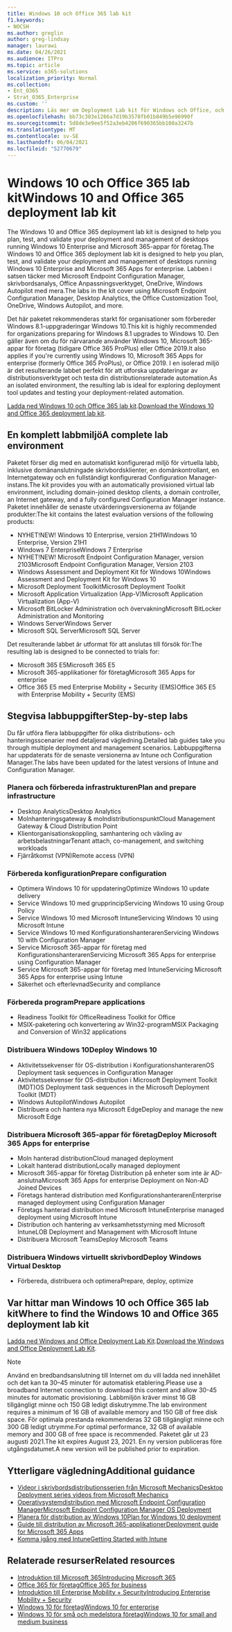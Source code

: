 ```yaml
---
title: Windows 10 och Office 365 lab kit
f1.keywords:
- NOCSH
ms.author: greglin
author: greg-lindsay
manager: laurawi
ms.date: 04/26/2021
ms.audience: ITPro
ms.topic: article
ms.service: o365-solutions
localization_priority: Normal
ms.collection:
- Ent_O365
- Strat_O365_Enterprise
ms.custom: ''
description: Läs mer om Deployment Lab kit för Windows och Office, och var du hittar det.
ms.openlocfilehash: bb73c303e1266a7d19b3578fb01b849b5e96990f
ms.sourcegitcommit: 5d8de3e9ee5f52a3eb4206f690365bb108a3247b
ms.translationtype: MT
ms.contentlocale: sv-SE
ms.lasthandoff: 06/04/2021
ms.locfileid: "52770679"
---
```

# <a name="windows-10-and-office-365-deployment-lab-kit"></a><span data-ttu-id="7b13c-103">Windows 10 och Office 365 lab kit</span><span class="sxs-lookup"><span data-stu-id="7b13c-103">Windows 10 and Office 365 deployment lab kit</span></span>

<span data-ttu-id="7b13c-104">The Windows 10 and Office 365 deployment lab kit is designed to help you plan, test, and validate your deployment and management of desktops running Windows 10 Enterprise and Microsoft 365-appar för företag.</span><span class="sxs-lookup"><span data-stu-id="7b13c-104">The Windows 10 and Office 365 deployment lab kit is designed to help you plan, test, and validate your deployment and management of desktops running Windows 10 Enterprise and Microsoft 365 Apps for enterprise.</span></span> <span data-ttu-id="7b13c-105">Labben i satsen täcker med Microsoft Endpoint Configuration Manager, skrivbordsanalys, Office Anpassningsverktyget, OneDrive, Windows Autopilot med mera.</span><span class="sxs-lookup"><span data-stu-id="7b13c-105">The labs in the kit cover using Microsoft Endpoint Configuration Manager, Desktop Analytics, the Office Customization Tool, OneDrive, Windows Autopilot, and more.</span></span>

<span data-ttu-id="7b13c-106">Det här paketet rekommenderas starkt för organisationer som förbereder Windows 8.1-uppgraderingar Windows 10.</span><span class="sxs-lookup"><span data-stu-id="7b13c-106">This kit is highly recommended for organizations preparing for Windows 8.1 upgrades to Windows 10.</span></span> <span data-ttu-id="7b13c-107">Den gäller även om du för närvarande använder Windows 10, Microsoft 365-appar för företag (tidigare Office 365 ProPlus) eller Office 2019.</span><span class="sxs-lookup"><span data-stu-id="7b13c-107">It also applies if you're currently using Windows 10, Microsoft 365 Apps for enterprise (formerly Office 365 ProPlus), or Office 2019.</span></span> <span data-ttu-id="7b13c-108">I en isolerad miljö är det resulterande labbet perfekt för att utforska uppdateringar av distributionsverktyget och testa din distributionsrelaterade automation.</span><span class="sxs-lookup"><span data-stu-id="7b13c-108">As an isolated environment, the resulting lab is ideal for exploring deployment tool updates and testing your deployment-related automation.</span></span>

<span data-ttu-id="7b13c-109">[Ladda ned Windows 10 och Office 365 lab kit](https://www.microsoft.com/evalcenter/evaluate-lab-kit).</span><span class="sxs-lookup"><span data-stu-id="7b13c-109">[Download the Windows 10 and Office 365 deployment lab kit](https://www.microsoft.com/evalcenter/evaluate-lab-kit).</span></span>

## <a name="a-complete-lab-environment"></a><span data-ttu-id="7b13c-110">En komplett labbmiljö</span><span class="sxs-lookup"><span data-stu-id="7b13c-110">A complete lab environment</span></span>

<span data-ttu-id="7b13c-111">Paketet förser dig med en automatiskt konfigurerad miljö för virtuella labb, inklusive domänanslutningade skrivbordsklienter, en domänkontrollant, en Internetgateway och en fullständigt konfigurerad Configuration Manager-instans.</span><span class="sxs-lookup"><span data-stu-id="7b13c-111">The kit provides you with an automatically provisioned virtual lab environment, including domain-joined desktop clients, a domain controller, an Internet gateway, and a fully configured Configuration Manager instance.</span></span> <span data-ttu-id="7b13c-112">Paketet innehåller de senaste utvärderingsversionerna av följande produkter:</span><span class="sxs-lookup"><span data-stu-id="7b13c-112">The kit contains the latest evaluation versions of the following products:</span></span>

  - <span data-ttu-id="7b13c-113">NYHET!</span><span class="sxs-lookup"><span data-stu-id="7b13c-113">NEW!</span></span> <span data-ttu-id="7b13c-114">Windows 10 Enterprise, version 21H1</span><span class="sxs-lookup"><span data-stu-id="7b13c-114">Windows 10 Enterprise, Version 21H1</span></span>
  - <span data-ttu-id="7b13c-115">Windows 7 Enterprise</span><span class="sxs-lookup"><span data-stu-id="7b13c-115">Windows 7 Enterprise</span></span>
  - <span data-ttu-id="7b13c-116">NYHET!</span><span class="sxs-lookup"><span data-stu-id="7b13c-116">NEW!</span></span> <span data-ttu-id="7b13c-117">Microsoft Endpoint Configuration Manager, version 2103</span><span class="sxs-lookup"><span data-stu-id="7b13c-117">Microsoft Endpoint Configuration Manager, Version 2103</span></span>
  - <span data-ttu-id="7b13c-118">Windows Assessment and Deployment Kit för Windows 10</span><span class="sxs-lookup"><span data-stu-id="7b13c-118">Windows Assessment and Deployment Kit for Windows 10</span></span>
  - <span data-ttu-id="7b13c-119">Microsoft Deployment Toolkit</span><span class="sxs-lookup"><span data-stu-id="7b13c-119">Microsoft Deployment Toolkit</span></span>
  - <span data-ttu-id="7b13c-120">Microsoft Application Virtualization (App-V)</span><span class="sxs-lookup"><span data-stu-id="7b13c-120">Microsoft Application Virtualization (App-V)</span></span>
  - <span data-ttu-id="7b13c-121">Microsoft BitLocker Administration och övervakning</span><span class="sxs-lookup"><span data-stu-id="7b13c-121">Microsoft BitLocker Administration and Monitoring</span></span> 
  - <span data-ttu-id="7b13c-122">Windows Server</span><span class="sxs-lookup"><span data-stu-id="7b13c-122">Windows Server</span></span> 
  - <span data-ttu-id="7b13c-123">Microsoft SQL Server</span><span class="sxs-lookup"><span data-stu-id="7b13c-123">Microsoft SQL Server</span></span> 

<span data-ttu-id="7b13c-124">Det resulterande labbet är utformat för att anslutas till försök för:</span><span class="sxs-lookup"><span data-stu-id="7b13c-124">The resulting lab is designed to be connected to trials for:</span></span> 

  - <span data-ttu-id="7b13c-125">Microsoft 365 E5</span><span class="sxs-lookup"><span data-stu-id="7b13c-125">Microsoft 365 E5</span></span>
  - <span data-ttu-id="7b13c-126">Microsoft 365-applikationer för företag</span><span class="sxs-lookup"><span data-stu-id="7b13c-126">Microsoft 365 Apps for enterprise</span></span>
  - <span data-ttu-id="7b13c-127">Office 365 E5 med Enterprise Mobility + Security (EMS)</span><span class="sxs-lookup"><span data-stu-id="7b13c-127">Office 365 E5 with Enterprise Mobility + Security (EMS)</span></span>

## <a name="step-by-step-labs"></a><span data-ttu-id="7b13c-128">Stegvisa labbuppgifter</span><span class="sxs-lookup"><span data-stu-id="7b13c-128">Step-by-step labs</span></span>

<span data-ttu-id="7b13c-129">Du får utföra flera labbuppgifter för olika distributions- och hanteringsscenarier med detaljerad vägledning.</span><span class="sxs-lookup"><span data-stu-id="7b13c-129">Detailed lab guides take you through multiple deployment and management scenarios.</span></span> <span data-ttu-id="7b13c-130">Labbuppgifterna har uppdaterats för de senaste versionerna av Intune och Configuration Manager.</span><span class="sxs-lookup"><span data-stu-id="7b13c-130">The labs have been updated for the latest versions of Intune and Configuration Manager.</span></span> 

### <a name="plan-and-prepare-infrastructure"></a><span data-ttu-id="7b13c-131">Planera och förbereda infrastrukturen</span><span class="sxs-lookup"><span data-stu-id="7b13c-131">Plan and prepare infrastructure</span></span> 
- <span data-ttu-id="7b13c-132">Desktop Analytics</span><span class="sxs-lookup"><span data-stu-id="7b13c-132">Desktop Analytics</span></span> 
- <span data-ttu-id="7b13c-133">Molnhanteringsgateway & molndistributionspunkt</span><span class="sxs-lookup"><span data-stu-id="7b13c-133">Cloud Management Gateway & Cloud Distribution Point</span></span> 
- <span data-ttu-id="7b13c-134">Klientorganisationskoppling, samhantering och växling av arbetsbelastningar</span><span class="sxs-lookup"><span data-stu-id="7b13c-134">Tenant attach, co-management, and switching workloads</span></span> 
- <span data-ttu-id="7b13c-135">Fjärråtkomst (VPN)</span><span class="sxs-lookup"><span data-stu-id="7b13c-135">Remote access (VPN)</span></span> 

### <a name="prepare-configuration"></a><span data-ttu-id="7b13c-136">Förbereda konfiguration</span><span class="sxs-lookup"><span data-stu-id="7b13c-136">Prepare configuration</span></span>   

- <span data-ttu-id="7b13c-137">Optimera Windows 10 för uppdatering</span><span class="sxs-lookup"><span data-stu-id="7b13c-137">Optimize Windows 10 update delivery</span></span>   
- <span data-ttu-id="7b13c-138">Service Windows 10 med grupprincip</span><span class="sxs-lookup"><span data-stu-id="7b13c-138">Servicing Windows 10 using Group Policy</span></span>
- <span data-ttu-id="7b13c-139">Service Windows 10 med Microsoft Intune</span><span class="sxs-lookup"><span data-stu-id="7b13c-139">Servicing Windows 10 using Microsoft Intune</span></span>   
- <span data-ttu-id="7b13c-140">Service Windows 10 med Konfigurationshanteraren</span><span class="sxs-lookup"><span data-stu-id="7b13c-140">Servicing Windows 10 with Configuration Manager</span></span>   
- <span data-ttu-id="7b13c-141">Service Microsoft 365-appar för företag med Konfigurationshanteraren</span><span class="sxs-lookup"><span data-stu-id="7b13c-141">Servicing Microsoft 365 Apps for enterprise using Configuration Manager</span></span>   
- <span data-ttu-id="7b13c-142">Service Microsoft 365-appar för företag med Intune</span><span class="sxs-lookup"><span data-stu-id="7b13c-142">Servicing Microsoft 365 Apps for enterprise using Intune</span></span>  
- <span data-ttu-id="7b13c-143">Säkerhet och efterlevnad</span><span class="sxs-lookup"><span data-stu-id="7b13c-143">Security and compliance</span></span>   

### <a name="prepare-applications"></a><span data-ttu-id="7b13c-144">Förbereda program</span><span class="sxs-lookup"><span data-stu-id="7b13c-144">Prepare applications</span></span>    

- <span data-ttu-id="7b13c-145">Readiness Toolkit för Office</span><span class="sxs-lookup"><span data-stu-id="7b13c-145">Readiness Toolkit for Office</span></span>  
- <span data-ttu-id="7b13c-146">MSIX-paketering och konvertering av Win32-program</span><span class="sxs-lookup"><span data-stu-id="7b13c-146">MSIX Packaging and Conversion of Win32 applications</span></span>   

### <a name="deploy-windows-10"></a><span data-ttu-id="7b13c-147">Distribuera Windows 10</span><span class="sxs-lookup"><span data-stu-id="7b13c-147">Deploy Windows 10</span></span>   

- <span data-ttu-id="7b13c-148">Aktivitetssekvenser för OS-distribution i Konfigurationshanteraren</span><span class="sxs-lookup"><span data-stu-id="7b13c-148">OS Deployment task sequences in Configuration Manager</span></span>
- <span data-ttu-id="7b13c-149">Aktivitetssekvenser för OS-distribution i Microsoft Deployment Toolkit (MDT)</span><span class="sxs-lookup"><span data-stu-id="7b13c-149">OS Deployment task sequences in the Microsoft Deployment Toolkit (MDT)</span></span>
- <span data-ttu-id="7b13c-150">Windows Autopilot</span><span class="sxs-lookup"><span data-stu-id="7b13c-150">Windows Autopilot</span></span>
- <span data-ttu-id="7b13c-151">Distribuera och hantera nya Microsoft Edge</span><span class="sxs-lookup"><span data-stu-id="7b13c-151">Deploy and manage the new Microsoft Edge</span></span>  

### <a name="deploy-microsoft-365-apps-for-enterprise"></a><span data-ttu-id="7b13c-152">Distribuera Microsoft 365-appar för företag</span><span class="sxs-lookup"><span data-stu-id="7b13c-152">Deploy Microsoft 365 Apps for enterprise</span></span>    

- <span data-ttu-id="7b13c-153">Moln hanterad distribution</span><span class="sxs-lookup"><span data-stu-id="7b13c-153">Cloud managed deployment</span></span>  
- <span data-ttu-id="7b13c-154">Lokalt hanterad distribution</span><span class="sxs-lookup"><span data-stu-id="7b13c-154">Locally managed deployment</span></span>    
- <span data-ttu-id="7b13c-155">Microsoft 365-appar för företag Distribution på enheter som inte är AD-anslutna</span><span class="sxs-lookup"><span data-stu-id="7b13c-155">Microsoft 365 Apps for enterprise Deployment on Non-AD Joined Devices</span></span> 
- <span data-ttu-id="7b13c-156">Företags hanterad distribution med Konfigurationshanteraren</span><span class="sxs-lookup"><span data-stu-id="7b13c-156">Enterprise managed deployment using Configuration Manager</span></span>
- <span data-ttu-id="7b13c-157">Företags hanterad distribution med Microsoft Intune</span><span class="sxs-lookup"><span data-stu-id="7b13c-157">Enterprise managed deployment using Microsoft Intune</span></span>  
- <span data-ttu-id="7b13c-158">Distribution och hantering av verksamhetsstyrning med Microsoft Intune</span><span class="sxs-lookup"><span data-stu-id="7b13c-158">LOB Deployment and Management with Microsoft Intune</span></span>
- <span data-ttu-id="7b13c-159">Distribuera Microsoft Teams</span><span class="sxs-lookup"><span data-stu-id="7b13c-159">Deploy Microsoft Teams</span></span>

### <a name="deploy-windows-virtual-desktop"></a><span data-ttu-id="7b13c-160">Distribuera Windows virtuellt skrivbord</span><span class="sxs-lookup"><span data-stu-id="7b13c-160">Deploy Windows Virtual Desktop</span></span>  

- <span data-ttu-id="7b13c-161">Förbereda, distribuera och optimera</span><span class="sxs-lookup"><span data-stu-id="7b13c-161">Prepare, deploy, optimize</span></span>
 
## <a name="where-to-find-the-windows-10-and-office-365-deployment-lab-kit"></a><span data-ttu-id="7b13c-162">Var hittar man Windows 10 och Office 365 lab kit</span><span class="sxs-lookup"><span data-stu-id="7b13c-162">Where to find the Windows 10 and Office 365 deployment lab kit</span></span>

<span data-ttu-id="7b13c-163">[Ladda ned Windows and Office Deployment Lab Kit](https://www.microsoft.com/evalcenter/evaluate-lab-kit).</span><span class="sxs-lookup"><span data-stu-id="7b13c-163">[Download the Windows and Office Deployment Lab Kit](https://www.microsoft.com/evalcenter/evaluate-lab-kit).</span></span>

> [!NOTE]
> <span data-ttu-id="7b13c-164">Använd en bredbandsanslutning till Internet om du vill ladda ned innehållet och det kan ta 30–45 minuter för automatisk etablering.</span><span class="sxs-lookup"><span data-stu-id="7b13c-164">Please use a broadband Internet connection to download this content and allow 30-45 minutes for automatic provisioning.</span></span> <span data-ttu-id="7b13c-165">Labbmiljön kräver minst 16 GB tillgängligt minne och 150 GB ledigt diskutrymme.</span><span class="sxs-lookup"><span data-stu-id="7b13c-165">The lab environment requires a minimum of 16 GB of available memory and 150 GB of free disk space.</span></span> <span data-ttu-id="7b13c-166">För optimala prestanda rekommenderas 32 GB tillgängligt minne och 300 GB ledigt utrymme.</span><span class="sxs-lookup"><span data-stu-id="7b13c-166">For optimal performance, 32 GB of available memory and 300 GB of free space is recommended.</span></span> <span data-ttu-id="7b13c-167">Paketet går ut 23 augusti 2021.</span><span class="sxs-lookup"><span data-stu-id="7b13c-167">The kit expires August 23, 2021.</span></span> <span data-ttu-id="7b13c-168">En ny version publiceras före utgångsdatumet.</span><span class="sxs-lookup"><span data-stu-id="7b13c-168">A new version will be published prior to expiration.</span></span>

## <a name="additional-guidance"></a><span data-ttu-id="7b13c-169">Ytterligare vägledning</span><span class="sxs-lookup"><span data-stu-id="7b13c-169">Additional guidance</span></span>

  - [<span data-ttu-id="7b13c-170">Videor i skrivbordsdistributionsserien från Microsoft Mechanics</span><span class="sxs-lookup"><span data-stu-id="7b13c-170">Desktop Deployment series videos from Microsoft Mechanics</span></span>](https://www.aka.ms/watchhowtoshift)
  - [<span data-ttu-id="7b13c-171">Operativsystemdistribution med Microsoft Endpoint Configuration Manager</span><span class="sxs-lookup"><span data-stu-id="7b13c-171">Microsoft Endpoint Configuration Manager OS Deployment</span></span>](/mem/configmgr/osd/understand/introduction-to-operating-system-deployment)
  - [<span data-ttu-id="7b13c-172">Planera för distribution av Windows 10</span><span class="sxs-lookup"><span data-stu-id="7b13c-172">Plan for Windows 10 deployment</span></span>](/windows/deployment/planning/index)
  - [<span data-ttu-id="7b13c-173">Guide till distribution av Microsoft 365-applikationer</span><span class="sxs-lookup"><span data-stu-id="7b13c-173">Deployment guide for Microsoft 365 Apps</span></span>](/deployoffice/deployment-guide-microsoft-365-apps)
  - [<span data-ttu-id="7b13c-174">Komma igång med Intune</span><span class="sxs-lookup"><span data-stu-id="7b13c-174">Getting Started with Intune</span></span>](/intune/get-started-evaluation)

## <a name="related-resources"></a><span data-ttu-id="7b13c-175">Relaterade resurser</span><span class="sxs-lookup"><span data-stu-id="7b13c-175">Related resources</span></span>

  - [<span data-ttu-id="7b13c-176">Introduktion till Microsoft 365</span><span class="sxs-lookup"><span data-stu-id="7b13c-176">Introducing Microsoft 365</span></span>](https://www.microsoft.com/microsoft-365/default.aspx)
  - [<span data-ttu-id="7b13c-177">Office 365 för företag</span><span class="sxs-lookup"><span data-stu-id="7b13c-177">Office 365 for business</span></span>](https://products.office.com/business/office)
  - [<span data-ttu-id="7b13c-178">Introduktion till Enterprise Mobility + Security</span><span class="sxs-lookup"><span data-stu-id="7b13c-178">Introducing Enterprise Mobility + Security</span></span>](https://www.microsoft.com/cloud-platform/enterprise-mobility-security)
  - [<span data-ttu-id="7b13c-179">Windows 10 för företag</span><span class="sxs-lookup"><span data-stu-id="7b13c-179">Windows 10 for enterprise</span></span>](https://www.microsoft.com/WindowsForBusiness/windows-for-enterprise)
  - [<span data-ttu-id="7b13c-180">Windows 10 för små och medelstora företag</span><span class="sxs-lookup"><span data-stu-id="7b13c-180">Windows 10 for small and medium business</span></span>](https://www.microsoft.com/WindowsForBusiness/windows-for-small-business)
